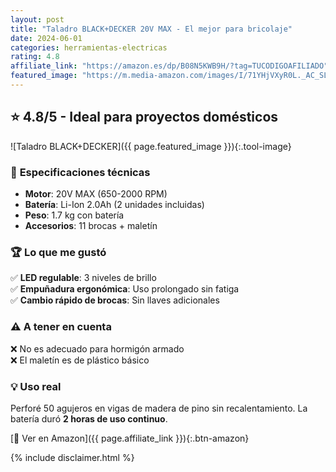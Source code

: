 ```yaml
---
layout: post
title: "Taladro BLACK+DECKER 20V MAX - El mejor para bricolaje"
date: 2024-06-01
categories: herramientas-electricas
rating: 4.8
affiliate_link: "https://amazon.es/dp/B08N5KWB9H/?tag=TUCODIGOAFILIADO"
featured_image: "https://m.media-amazon.com/images/I/71YHjVXyR0L._AC_SL1500_.jpg"
---
```


## ⭐ 4.8/5 - Ideal para proyectos domésticos

![Taladro BLACK+DECKER]({{ page.featured_image }}){:.tool-image}

### 🔧 **Especificaciones técnicas**
- **Motor**: 20V MAX (650-2000 RPM)
- **Batería**: Li-Ion 2.0Ah (2 unidades incluidas)
- **Peso**: 1.7 kg con batería
- **Accesorios**: 11 brocas + maletín

### 🏆 **Lo que me gustó**
✅ **LED regulable**: 3 niveles de brillo  
✅ **Empuñadura ergonómica**: Uso prolongado sin fatiga  
✅ **Cambio rápido de brocas**: Sin llaves adicionales  

### ⚠️ **A tener en cuenta**
❌ No es adecuado para hormigón armado  
❌ El maletín es de plástico básico  

### 💡 **Uso real**
Perforé 50 agujeros en vigas de madera de pino sin recalentamiento. La batería duró **2 horas de uso continuo**.

[🛒 Ver en Amazon]({{ page.affiliate_link }}){:.btn-amazon}

{% include disclaimer.html %}
